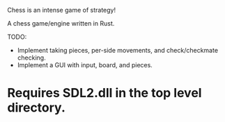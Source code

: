 Chess is an intense game of strategy!

A chess game/engine written in Rust.

TODO:
- Implement taking pieces, per-side movements, and check/checkmate checking.
- Implement a GUI with input, board, and pieces.

# Requires SDL2.dll in the top level directory.